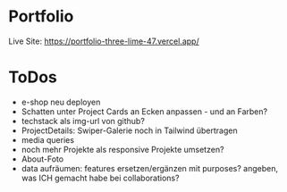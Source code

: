 # Portfolio

Live Site: https://portfolio-three-lime-47.vercel.app/

# ToDos

- e-shop neu deployen
- Schatten unter Project Cards an Ecken anpassen - und an Farben?
- techstack als img-url von github?
- ProjectDetails: Swiper-Galerie noch in Tailwind übertragen
- media queries
- noch mehr Projekte als responsive Projekte umsetzen?
- About-Foto
- data aufräumen: features ersetzen/ergänzen mit purposes? angeben, was ICH gemacht habe bei collaborations?
